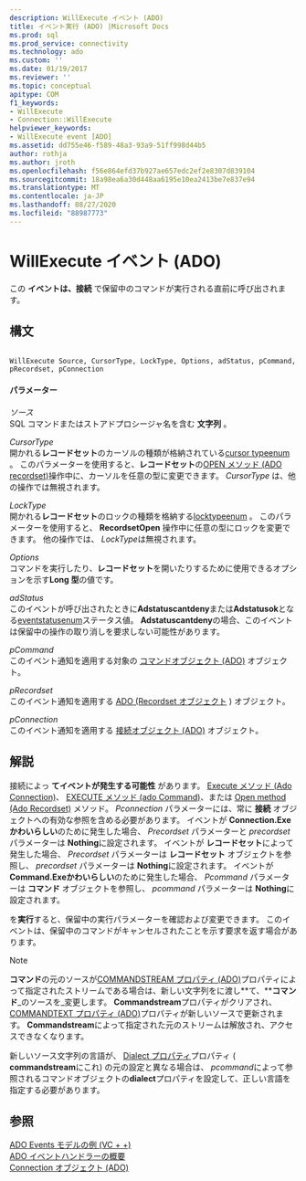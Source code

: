 ```yaml
---
description: WillExecute イベント (ADO)
title: イベント実行 (ADO) |Microsoft Docs
ms.prod: sql
ms.prod_service: connectivity
ms.technology: ado
ms.custom: ''
ms.date: 01/19/2017
ms.reviewer: ''
ms.topic: conceptual
apitype: COM
f1_keywords:
- WillExecute
- Connection::WillExecute
helpviewer_keywords:
- WillExecute event [ADO]
ms.assetid: dd755e46-f589-48a3-93a9-51ff998d44b5
author: rothja
ms.author: jroth
ms.openlocfilehash: f56e864efd37b927ae657edc2ef2e8307d839104
ms.sourcegitcommit: 18a98ea6a30d448aa6195e10ea2413be7e837e94
ms.translationtype: MT
ms.contentlocale: ja-JP
ms.lasthandoff: 08/27/2020
ms.locfileid: "88987773"
---
```

# <a name="willexecute-event-ado"></a>WillExecute イベント (ADO)
この **イベントは、接続** で保留中のコマンドが実行される直前に呼び出されます。  
  
## <a name="syntax"></a>構文  
  
```  
  
WillExecute Source, CursorType, LockType, Options, adStatus, pCommand, pRecordset, pConnection  
```  
  
#### <a name="parameters"></a>パラメーター  
 *ソース*  
 SQL コマンドまたはストアドプロシージャ名を含む **文字列** 。  
  
 *CursorType*  
 開かれる**レコードセット**のカーソルの種類が格納されている[cursor typeenum](./cursortypeenum.md) 。 このパラメーターを使用すると、**レコードセット**の[OPEN メソッド (ADO recordset)](./open-method-ado-recordset.md)操作中に、カーソルを任意の型に変更できます。 *CursorType* は、他の操作では無視されます。  
  
 *LockType*  
 開かれる**レコードセット**のロックの種類を格納する[locktypeenum](./locktypeenum.md) 。 このパラメーターを使用すると、 **RecordsetOpen** 操作中に任意の型にロックを変更できます。 他の操作では、 *LockType*は無視されます。  
  
 *Options*  
 コマンドを実行したり、**レコードセット**を開いたりするために使用できるオプションを示す**Long 型**の値です。  
  
 *adStatus*  
 このイベントが呼び出されたときに**Adstatuscantdeny**または**Adstatusok**となる[eventstatusenum](./eventstatusenum.md)ステータス値。 **Adstatuscantdeny**の場合、このイベントは保留中の操作の取り消しを要求しない可能性があります。  
  
 *pCommand*  
 このイベント通知を適用する対象の [コマンドオブジェクト (ADO)](./command-object-ado.md) オブジェクト。  
  
 *pRecordset*  
 このイベント通知を適用する [ADO (Recordset オブジェクト](./recordset-object-ado.md) ) オブジェクト。  
  
 *pConnection*  
 このイベント通知を適用する [接続オブジェクト (ADO)](./connection-object-ado.md) オブジェクト。  
  
## <a name="remarks"></a>解説  
 接続によっ **てイベントが発生する可能性** があります。  [Execute メソッド (Ado Connection)](./execute-method-ado-connection.md)、 [EXECUTE メソッド (ado Command)](./execute-method-ado-command.md)、または [Open method (Ado Recordset)](./open-method-ado-recordset.md) メソッド。 *Pconnection* パラメーターには、常に **接続** オブジェクトへの有効な参照を含める必要があります。 イベントが **Connection.Exeかわいらしい**のために発生した場合、 *Precordset* パラメーターと *precordset* パラメーターは **Nothing**に設定されます。 イベントが **レコードセット**によって発生した場合、 *Precordset* パラメーターは **レコードセット** オブジェクトを参照し、 *precordset* パラメーターは **Nothing**に設定されます。 イベントが **Command.Exeかわいらしい**のために発生した場合、 *Pcommand* パラメーターは **コマンド** オブジェクトを参照し、 *pcommand* パラメーターは **Nothing**に設定されます。  
  
 を**実行**すると、保留中の実行パラメーターを確認および変更できます。 このイベントは、保留中のコマンドがキャンセルされたことを示す要求を返す場合があります。  
  
> [!NOTE]
>  **コマンド**の元のソースが[COMMANDSTREAM プロパティ (ADO)](./commandstream-property-ado.md)プロパティによって指定されたストリームである場合は、新しい文字列をに渡し**て、****コマンド**_のソースを_変更します。 **Commandstream**プロパティがクリアされ、 [COMMANDTEXT プロパティ (ADO)](./commandtext-property-ado.md)プロパティが新しいソースで更新されます。 **Commandstream**によって指定された元のストリームは解放され、アクセスできなくなります。  
  
 新しいソース文字列の言語が、 [Dialect プロパティ](./dialect-property.md)プロパティ ( **commandstream**にこれ) の元の設定と異なる場合は、 *pcommand*によって参照されるコマンドオブジェクトの**dialect**プロパティを設定して、正しい言語を指定する必要があります。  
  
## <a name="see-also"></a>参照  
 [ADO Events モデルの例 (VC + +)](./ado-events-model-example-vc.md)   
 [ADO イベントハンドラーの概要](../../guide/data/ado-event-handler-summary.md)   
 [Connection オブジェクト (ADO)](./connection-object-ado.md)